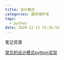 ```yaml
---
title: 设计模式
categories: 服务端开发
tags:
  - python
date: 2020-12-11 15:16:53
---
```


笔记资源

[常见的设计模式python实现](https://www.cnblogs.com/tangkaishou/p/9246353.html)

